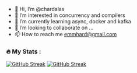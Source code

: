 - 👋 Hi, I’m @chardalas
- 👀 I’m interested in concurrency and compilers 
- 🌱 I’m currently learning async, docker and kafka
- 💞️ I’m looking to collaborate on ...
- 📫 How to reach me emmhard@gmail.com
### :fire: My Stats :
[![GitHub Streak](http://github-readme-streak-stats.herokuapp.com?user=chardalas&theme=dark)](https://git.io/streak-stats)
[![GitHub Streak](https://streak-stats.demolab.com/?user=chardalas)](https://git.io/streak-stats)

<!---
chardalas/chardalas is a ✨ special ✨ repository because its `README.md` (this file) appears on your GitHub profile.
You can click the Preview link to take a look at your changes.
--->
